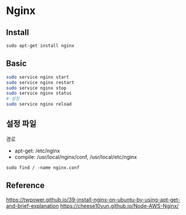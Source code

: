 # Nginx

## Install

```
sudo apt-get install nginx
```

## Basic

```bash
sudo service nginx start
sudo service nginx restart
sudo service nginx stop
sudo service nginx status
# 설정
sudo service nginx reload
```

## 설정 파일

경로

- apt-get: /etc/nginx
- compile: /usr/local/nginx/conf, /usr/local/etc/nginx

```
sudo find / -name nginx.conf
```

## Reference

https://twpower.github.io/39-install-nginx-on-ubuntu-by-using-apt-get-and-brief-explanation
https://cheese10yun.github.io/Node-AWS-Nginx/
